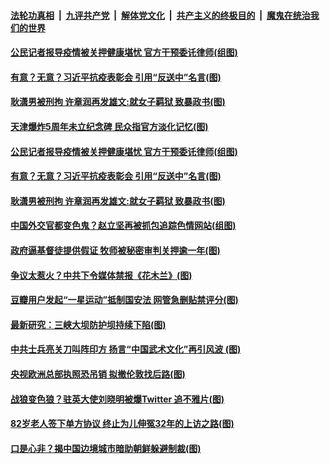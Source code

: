 ####  [法轮功真相](../../../../basic/blob/master/README.md?t=09111902) &nbsp;|&nbsp; [九评共产党](../../../../9ping.md/blob/master/README.md?t=09111902) &nbsp;|&nbsp; [解体党文化](../../../../jtdwh.md/blob/master/README.md?t=09111902)  &nbsp;|&nbsp; [共产主义的终极目的](../../../../gczydzjmd.md/blob/master/README.md?t=09111902) &nbsp;|&nbsp; [魔鬼在统治我们的世界](../../../../mgztzwmdsj.md/blob/master/README.md?t=09111902) 

#### [公民记者报导疫情被关押健康堪忧 官方干预委讬律师(组图)](../pages/p1/945795.md?t=09111902) 



#### [有意？无意？习近平抗疫表彰会 引用“反送中”名言(图)](../pages/p1/945755.md?t=09111902) 

#### [耿潇男被刑拘 许章润再发雄文:就女子羁狱 致暴政书(图)](../pages/p1/945779.md?t=09111902) 




#### [天津爆炸5周年未立纪念碑 民众指官方淡化记忆(图)](../pages/p1/945813.md?t=09111902) 

#### [公民记者报导疫情被关押健康堪忧 官方干预委讬律师(组图)](../pages/p1/945795.md?t=09111902) 



#### [有意？无意？习近平抗疫表彰会 引用“反送中”名言(图)](../pages/p1/945755.md?t=09111902) 

#### [耿潇男被刑拘 许章润再发雄文:就女子羁狱 致暴政书(图)](../pages/p1/945779.md?t=09111902) 


#### [中国外交官都变色鬼？赵立坚再被抓包追踪色情网站(组图)](../pages/p1/945751.md?t=09111902) 

#### [政府逼基督徒提供假证 牧师被秘密审判关押逾一年(图)](../pages/p1/945732.md?t=09111902) 

#### [争议太惹火？中共下令媒体禁报《花木兰》(图)](../pages/p1/945740.md?t=09111902) 

#### [豆瓣用户发起“一星运动”抵制国安法 网管急删贴禁评分(图)](../pages/p1/945738.md?t=09111902) 

#### [最新研究：三峡大坝防护坝持续下陷(图)](../pages/p1/945679.md?t=09111902) 

#### [中共士兵亮关刀叫阵印方 扬言“中国武术文化”再引风波 (图)](../pages/p1/945734.md?t=09111902) 


#### [央视欧洲总部执照恐吊销 拟撤伦敦找后路(图)](../pages/p1/945675.md?t=09111902) 

#### [战狼变色狼？驻英大使刘晓明被爆Twitter 追不雅片(图)](../pages/p1/945654.md?t=09111902) 

#### [82岁老人签下单方协议 终止为儿伸冤32年的上访之路(图)](../pages/p1/945645.md?t=09111902) 

#### [口是心非？揭中国边境城市暗助朝鲜躲避制裁(图)](../pages/p1/945646.md?t=09111902) 

